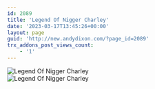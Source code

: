 ```yaml
---
id: 2089
title: 'Legend Of Nigger Charley'
date: '2023-03-17T13:45:26+00:00'
layout: page
guid: 'http://new.andydixon.com/?page_id=2089'
trx_addons_post_views_count:
    - '1'
---
```


![Legend Of Nigger Charley](https://i0.wp.com/assets.g8x2.ldn.idrivee2-23.com/posters/Legend%20Of%20Nigger%20Charley%2001.jpg?w=1200&ssl=1 "Legend Of Nigger Charley")  
![Legend Of Nigger Charley](https://i0.wp.com/assets.g8x2.ldn.idrivee2-23.com/posters/Legend%20Of%20Nigger%20Charley%2002.jpg?w=1200&ssl=1 "Legend Of Nigger Charley")